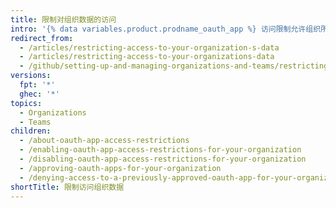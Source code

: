 ```yaml
---
title: 限制对组织数据的访问
intro: '{% data variables.product.prodname_oauth_app %} 访问限制允许组织所有者限制不受信任的应用程序访问组织的数据。 然后，组织成员可对其个人帐户使用 {% data variables.product.prodname_oauth_apps %}，同时保证组织数据安全。'
redirect_from:
  - /articles/restricting-access-to-your-organization-s-data
  - /articles/restricting-access-to-your-organizations-data
  - /github/setting-up-and-managing-organizations-and-teams/restricting-access-to-your-organizations-data
versions:
  fpt: '*'
  ghec: '*'
topics:
  - Organizations
  - Teams
children:
  - /about-oauth-app-access-restrictions
  - /enabling-oauth-app-access-restrictions-for-your-organization
  - /disabling-oauth-app-access-restrictions-for-your-organization
  - /approving-oauth-apps-for-your-organization
  - /denying-access-to-a-previously-approved-oauth-app-for-your-organization
shortTitle: 限制访问组织数据
---
```


